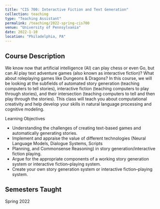 ```yaml
---
title: "CIS 700: Interactive Fiction and Text Generation"
collection: teaching
type: "Teaching Assistant"
permalink: /teaching/2022-spring-cis700
venue: "University of Pennsylvania"
date: 2022-1-10
location: "Philadelphia, PA"
---
```

## Course Description
We know now that artificial intelligence (AI) can play chess or even Go, but can AI play text adventure games (also known as interactive fiction)? What about roleplaying games like Dungeons & Dragons? In this course, we will be looking at the subfields of automated story generation (teaching computers to tell stories), interactive fiction (teaching computers to play through stories), and their intersection (teaching computers to tell and then play through the stories). This class will teach you about computational creativity and help develop your skills in natural language processing and cognitive modeling.

Learning Objectives
- Understanding the challenges of creating text-based games and automatically generating stories.
- Implement and appraise the value of different technologies (Neural Language Models, Dialogue Systems, Scripts
- Planning, and Commonsense Reasoning) in story generation/interactive fiction playing.
- Argue for the appropriate components of a working story generation system or interactive fiction–playing system.
- Create your own story generation system or interactive fiction–playing system.

## Semesters Taught
Spring 2022